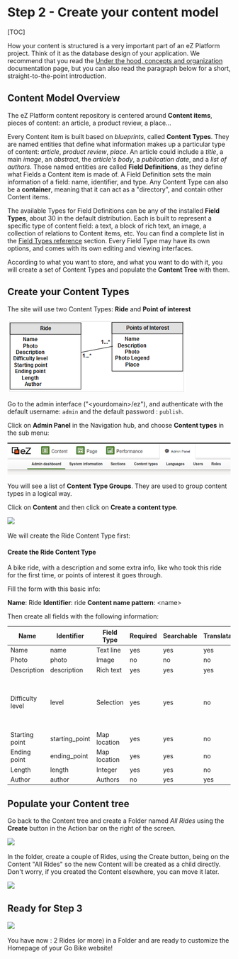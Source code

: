 #  Step 2 - Create your content model

[TOC]

How your content is structured is a very important part of an eZ Platform project. Think of it as the database design of your application. We recommend that you read the [Under the hood, concepts and organization](..\guide\under-the-hood---how-ez-platform-works) documentation page, but you can also read the paragraph below for a short, straight-to-the-point introduction.

## Content Model Overview

The eZ Platform content repository is centered around **Content items**, pieces of content: an article, a product review, a place...

Every Content item is built based on *blueprints*, called **Content Types**. They are named entities that define what information makes up a particular type of content: *article*, *product review*, *place*. An article could include a *title*, a main *image*, an *abstract*, the *article's body*, a *publication date*, and a *list of authors*. Those named entities are called **Field Definitions**, as they define what Fields a Content item is made of. A Field Definition sets the main information of a field: name, identifier, and type. Any Content Type can also be a **container**, meaning that it can act as a "directory", and contain other Content items.

The available Types for Field Definitions can be any of the installed **Field Types**, about 30 in the default distribution. Each is built to represent a specific type of content field: a text, a block of rich text, an image, a collection of relations to Content items, etc. You can find a complete list in the [Field Types reference](Field-Types-reference_31430495.html) section. Every Field Type may have its own options, and comes with its own editing and viewing interfaces.

According to what you want to store, and what you want to do with it, you will create a set of Content Types and populate the **Content Tree** with them.

## Create your Content Types

The site will use two Content Types: **Ride** and **Point of interest**

![](../img/bike-ride-content-overview.png "This is an overview of the content model we will implement an N-N relationship model")

Go to the admin interface ("&lt;yourdomain&gt;/ez"), and authenticate with the default username: `admin` and the default password : `publish`. 

Click on **Admin Panel** in the Navigation hub, and choose **Content types** in the sub menu:

![](../img/administration-dashboard-menu-bar-ez-platform-ui.png)

You will see a list of **Content Type Groups**. They are used to group content types in a logical way.

Click on **Content** and then click on **Create a content type**. 

![](attachments/31431844/32869552.png)

We will create the Ride Content Type first:

#### Create the Ride Content Type

A bike ride, with a description and some extra info, like who took this ride for the first time, or points of interest it goes through.

Fill the form with this basic info: 

**Name**: Ride
**Identifier**: ride
**Content name pattern**: &lt;name&gt; 

Then create all fields with the following information: 

| Name             | Identifier      | Field Type   | Required | Searchable | Translatable | Others                                                             |
|------------------|-----------------|--------------|----------|------------|--------------|--------------------------------------------------------------------|
| Name             | name            | Text line    | yes      | yes        | yes          |                                                                    |
| Photo            | photo           | Image        | no       | no         | no           |                                                                    |
| Description      | description     | Rich text    | yes      | yes        | yes          |                                                                    |
| Difficulty level | level           | Selection    | yes      | yes        | no           | Add a couple of Levels, such as "beginner, intermediate, advanced" |
| Starting point   | starting\_point | Map location | yes      | yes        | no           |                                                                    |
| Ending point     | ending\_point   | Map location | yes      | yes        | no           |                                                                    |
| Length           | length          | Integer      | yes      | yes        | no           |                                                                    |
| Author           | author          | Authors      | no       | yes        | yes          |                                                                    |

## Populate your Content tree

Go back to the Content tree and create a Folder named *All Rides* using the **Create** button in the Action bar on the right of the screen.

![](attachments/31431844/32869323.png?effects=border-simple,blur-border)

In the folder, create a couple of Rides, using the Create button, being on the Content "All Rides" so the new Content will be created as a child directly. Don't worry, if you created the Content elsewhere, you can move it later.

![](attachments/31431844/32869324.png?effects=border-simple,blur-border)

## Ready for Step 3

![](attachments/31431844/32869331.png?effects=border-simple,blur-border)

You have now : 2 Rides (or more) in a Folder and are ready to customize the Homepage of your Go Bike website!
